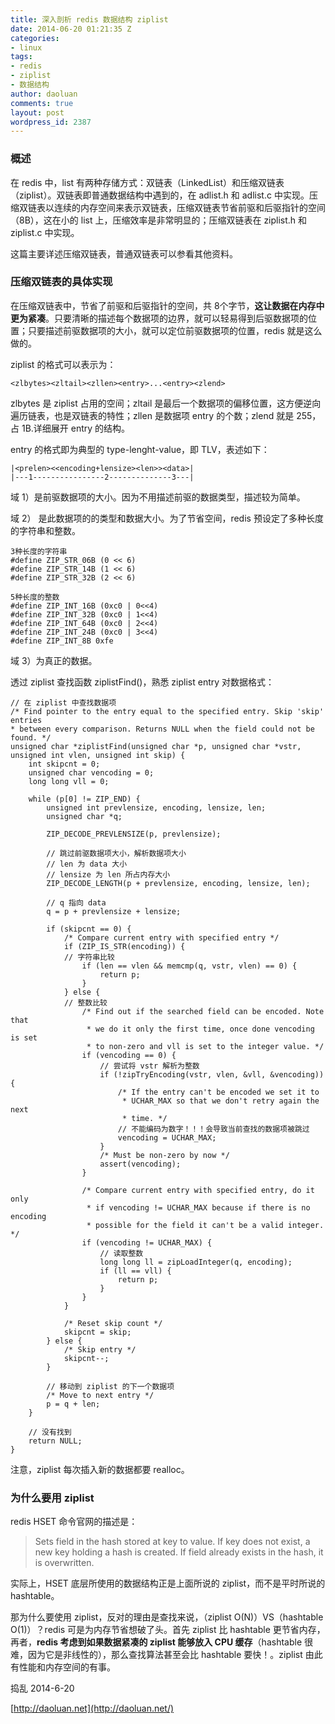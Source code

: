 ```yaml
---
title: 深入剖析 redis 数据结构 ziplist
date: 2014-06-20 01:21:35 Z
categories:
- linux
tags:
- redis
- ziplist
- 数据结构
author: daoluan
comments: true
layout: post
wordpress_id: 2387
---
```


### 概述


在 redis 中，list 有两种存储方式：双链表（LinkedList）和压缩双链表（ziplist）。双链表即普通数据结构中遇到的，在 adlist.h 和 adlist.c 中实现。压缩双链表以连续的内存空间来表示双链表，压缩双链表节省前驱和后驱指针的空间（8B），这在小的 list 上，压缩效率是非常明显的；压缩双链表在 ziplist.h 和 ziplist.c 中实现。

这篇主要详述压缩双链表，普通双链表可以参看其他资料。


### 压缩双链表的具体实现


在压缩双链表中，节省了前驱和后驱指针的空间，共 8个字节，**这让数据在内存中更为紧凑**。只要清晰的描述每个数据项的边界，就可以轻易得到后驱数据项的位置；只要描述前驱数据项的大小，就可以定位前驱数据项的位置，redis 就是这么做的。

ziplist 的格式可以表示为：

    
    <zlbytes><zltail><zllen><entry>...<entry><zlend>


zlbytes 是 ziplist 占用的空间；zltail 是最后一个数据项的偏移位置，这方便逆向遍历链表，也是双链表的特性；zllen 是数据项 entry 的个数；zlend 就是 255，占 1B.详细展开 entry 的结构。

entry 的格式即为典型的 type-lenght-value，即 TLV，表述如下：

    
    |<prelen><<encoding+lensize><len>><data>|
    |---1----------------2--------------3---|


域 1）是前驱数据项的大小。因为不用描述前驱的数据类型，描述较为简单。

域 2） 是此数据项的的类型和数据大小。为了节省空间，redis 预设定了多种长度的字符串和整数。

    
    3种长度的字符串
    #define ZIP_STR_06B (0 << 6)
    #define ZIP_STR_14B (1 << 6)
    #define ZIP_STR_32B (2 << 6)
    
    5种长度的整数
    #define ZIP_INT_16B (0xc0 | 0<<4)
    #define ZIP_INT_32B (0xc0 | 1<<4)
    #define ZIP_INT_64B (0xc0 | 2<<4)
    #define ZIP_INT_24B (0xc0 | 3<<4)
    #define ZIP_INT_8B 0xfe


域 3）为真正的数据。

透过 ziplist 查找函数 ziplistFind()，熟悉 ziplist entry 对数据格式：

    
    // 在 ziplist 中查找数据项
    /* Find pointer to the entry equal to the specified entry. Skip 'skip' entries
    * between every comparison. Returns NULL when the field could not be found. */
    unsigned char *ziplistFind(unsigned char *p, unsigned char *vstr, unsigned int vlen, unsigned int skip) {
        int skipcnt = 0;
        unsigned char vencoding = 0;
        long long vll = 0;
    
        while (p[0] != ZIP_END) {
            unsigned int prevlensize, encoding, lensize, len;
            unsigned char *q;
    
            ZIP_DECODE_PREVLENSIZE(p, prevlensize);
    
            // 跳过前驱数据项大小，解析数据项大小
            // len 为 data 大小
            // lensize 为 len 所占内存大小
            ZIP_DECODE_LENGTH(p + prevlensize, encoding, lensize, len);
    
            // q 指向 data
            q = p + prevlensize + lensize;
    
            if (skipcnt == 0) {
                /* Compare current entry with specified entry */
                if (ZIP_IS_STR(encoding)) {
                // 字符串比较
                    if (len == vlen && memcmp(q, vstr, vlen) == 0) {
                        return p;
                    }
                } else {
                // 整数比较
                    /* Find out if the searched field can be encoded. Note that
                     * we do it only the first time, once done vencoding is set
                     * to non-zero and vll is set to the integer value. */
                    if (vencoding == 0) {
                        // 尝试将 vstr 解析为整数
                        if (!zipTryEncoding(vstr, vlen, &vll, &vencoding)) {
                            /* If the entry can't be encoded we set it to
                             * UCHAR_MAX so that we don't retry again the next
                             * time. */
                            // 不能编码为数字！！！会导致当前查找的数据项被跳过
                            vencoding = UCHAR_MAX;
                        }
                        /* Must be non-zero by now */
                        assert(vencoding);
                    }
    
                    /* Compare current entry with specified entry, do it only
                     * if vencoding != UCHAR_MAX because if there is no encoding
                     * possible for the field it can't be a valid integer. */
                    if (vencoding != UCHAR_MAX) {
                        // 读取整数
                        long long ll = zipLoadInteger(q, encoding);
                        if (ll == vll) {
                            return p;
                        }
                    }
                }
    
                /* Reset skip count */
                skipcnt = skip;
            } else {
                /* Skip entry */
                skipcnt--;
            }
    
            // 移动到 ziplist 的下一个数据项
            /* Move to next entry */
            p = q + len;
        }
    
        // 没有找到
        return NULL;
    }


注意，ziplist 每次插入新的数据都要 realloc。


### 为什么要用 ziplist


redis HSET 命令官网的描述是：


<blockquote>Sets field in the hash stored at key to value. If key does not exist, a new key holding a hash is created. If field already exists in the hash, it is overwritten.</blockquote>


实际上，HSET 底层所使用的数据结构正是上面所说的 ziplist，而不是平时所说的 hashtable。

那为什么要使用 ziplist，反对的理由是查找来说，（ziplist O(N)）VS（hashtable O(1)）？redis 可是为内存节省想破了头。首先 ziplist 比 hashtable 更节省内存，再者，**redis 考虑到如果数据紧凑的 ziplist 能够放入 CPU 缓存**（hashtable 很难，因为它是非线性的），那么查找算法甚至会比 hashtable 要快！。ziplist 由此有性能和内存空间的有事。



捣乱 2014-6-20

[http://daoluan.net](http://daoluan.net/)
